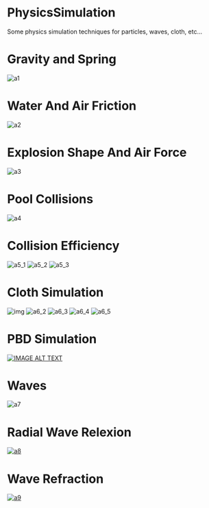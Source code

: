# PhysicsSimulation
Some physics simulation techniques for particles, waves, cloth, etc...

# Gravity and Spring
![a1](https://github.com/OsmareDev/PhysicsSimulation/assets/50903643/eb882757-7c99-4ea5-a610-e15053be302b)

# Water And Air Friction
![a2](https://github.com/OsmareDev/PhysicsSimulation/assets/50903643/d02ef0ef-1d24-4c6b-bdfb-c17864184c05)

# Explosion Shape And Air Force
![a3](https://github.com/OsmareDev/PhysicsSimulation/assets/50903643/e435ba62-2cfb-462b-8448-3c5ec0bfe3c3)

# Pool Collisions
![a4](https://github.com/OsmareDev/PhysicsSimulation/assets/50903643/05b2c5c5-007e-4092-97ec-c107693a356f)

# Collision Efficiency
![a5_1](https://github.com/OsmareDev/PhysicsSimulation/assets/50903643/3d1a3b25-79a5-4689-b34c-9f0ef40faa00)
![a5_2](https://github.com/OsmareDev/PhysicsSimulation/assets/50903643/3683def9-b845-4143-ba5a-98f82eb66545)
![a5_3](https://github.com/OsmareDev/PhysicsSimulation/assets/50903643/772a0b7b-8686-434f-bae5-dd801ab970e6)

# Cloth Simulation
![img](https://github.com/OsmareDev/PhysicsSimulation/assets/50903643/5f3f8c53-64fd-4414-a66a-ed226d64d63d)
![a6_2](https://github.com/OsmareDev/PhysicsSimulation/assets/50903643/863bfba9-c100-48e1-ae19-a530d24fc641)
![a6_3](https://github.com/OsmareDev/PhysicsSimulation/assets/50903643/7e70131d-7247-4f26-aa35-7506d724bd54)
![a6_4](https://github.com/OsmareDev/PhysicsSimulation/assets/50903643/668d172d-734d-4fed-a049-fc997e71e079)
![a6_5](https://github.com/OsmareDev/PhysicsSimulation/assets/50903643/06607c05-e35d-4380-91f1-46480524daf9)

# PBD Simulation
[![IMAGE ALT TEXT](http://img.youtube.com/vi/OWefXRA4vu0/0.jpg)](http://www.youtube.com/watch?v=OWefXRA4vu0 "PBD")

# Waves
![a7](https://github.com/OsmareDev/PhysicsSimulation/assets/50903643/bda25ccf-caef-4c5c-8d0e-9f941c1f4dd2)

# Radial Wave Relexion
[![a8](https://github.com/OsmareDev/PhysicsSimulation/assets/50903643/3b94931b-1cce-4d89-a1a6-4a5dab85872a)](https://youtu.be/bIcjGdZFfB4)

# Wave Refraction
[![a9](https://github.com/OsmareDev/PhysicsSimulation/assets/50903643/2fc659c7-6589-4a98-92d2-2a290f3e833d)](https://youtu.be/jBbSH2Rc5Cc)
